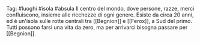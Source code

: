 Tag: #luoghi #isola #absula
Il centro del mondo, dove persone, razze, merci confluiscono, insieme alle ricchezze di ogni genere. Esiste da circa 20 anni, ed è un'isola sulle rotte centrali tra [[Begnion]] e [[Ferox]], a Sud del primo. Tutti possono farsi una vita da zero, ma per arrivarci bisogna passare per [[Begnion]]. 